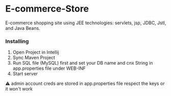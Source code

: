 # E-commerce-Store 
E-commerce shopping site 
using JEE technologies: 
servlets, jsp, JDBC, Jstl, and Java Beans.

### Installing
1. Open Project in Intellij 
2. Sync Maven Project
3. Run SQL file (MySQL) first and set your DB name and cnx String in app.properties file under WEB-INF
4. Start server


⚠ admin account creds are stored in app.properties file respect the keys or it won't work  

